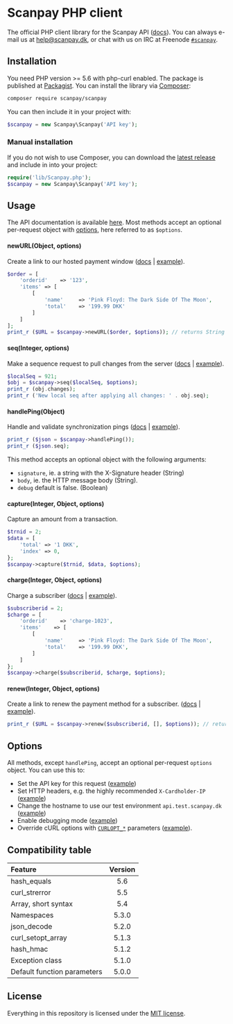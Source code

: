 # Scanpay PHP client

The official PHP client library for the Scanpay API ([docs](https://docs.scanpay.dk)). You can always e-mail us at [help@scanpay.dk](mailto:help@scanpay.dk), or chat with us on IRC at Freenode [`#scanpay`](https://webchat.freenode.net?randomnick=1&channels=scanpay&prompt=1).

## Installation

You need PHP version >= 5.6 with php-curl enabled. The package is published at [Packagist](https://packagist.org/packages/scanpay/scanpay). You can install the library via [Composer](http://getcomposer.org/):

```bash
composer require scanpay/scanpay
```
You can then include it in your project with:

```php
$scanpay = new Scanpay\Scanpay('API key');
```

### Manual installation

If you do not wish to use Composer, you can download the [latest release](https://github.com/scanpaydk/php-scanpay/releases) and include in into your project:

```php
require('lib/Scanpay.php');
$scanpay = new Scanpay\Scanpay('API key');
```

## Usage

The API documentation is available [here](https://docs.scanpay.dk/). Most methods accept an optional per-request object with [options](#options), here referred to as `$options`.

#### newURL(Object, options)

Create a link to our hosted payment window ([docs](https://docs.scanpay.dk/payment-link) \| [example](tests/newURL.php)).

```php
$order = [
    'orderid'    => '123',
    'items' => [
        [
            'name'     => 'Pink Floyd: The Dark Side Of The Moon',
            'total'    => '199.99 DKK'
        ]
    ]
];
print_r ($URL = $scanpay->newURL($order, $options)); // returns String
```

#### seq(Integer, options)

Make a sequence request to pull changes from the server ([docs](https://docs.scanpay.dk/synchronization#sequence-request) \| [example](tests/seq.php)).

```php
$localSeq = 921;
$obj = $scanpay->seq($localSeq, $options);
print_r (obj.changes);
print_r ('New local seq after applying all changes: ' . obj.seq);
```

#### handlePing(Object)

Handle and validate synchronization pings ([docs](https://docs.scanpay.dk/synchronization#ping-service) \| [example](tests/handlePing.php)).
```php
print_r ($json = $scanpay->handlePing());
print_r ($json.seq);
```
This method accepts an optional object with the following arguments:

* `signature`, ie. a string with the X-Signature header (String)
* `body`, ie. the HTTP message body (String).
* `debug` default is false. (Boolean)

#### capture(Integer, Object, options)

Capture an amount from a transaction.

```php
$trnid = 2;
$data = [
    'total' => '1 DKK',
    'index' => 0,
};
$scanpay->capture($trnid, $data, $options);
```

#### charge(Integer, Object, options)

Charge a subscriber ([docs](https://docs.scanpay.dk/subscriptions/charge-subscriber) \| [example](tests/charge.php)).

```php
$subscriberid = 2;
$charge = [
    'orderid'    => 'charge-1023',
    'items'    => [
        [
            'name'     => 'Pink Floyd: The Dark Side Of The Moon',
            'total'    => '199.99 DKK',
        ]
    ]
};
$scanpay->charge($subscriberid, $charge, $options);
```

#### renew(Integer, Object, options)

Create a link to renew the payment method for a subscriber. ([docs](https://docs.scanpay.dk/subscriptions/renew-subscriber) \| [example](tests/renew.php)).

```php
print_r ($URL = $scanpay->renew($subscriberid, [], $options)); // returns String
```

## Options

All methods, except `handlePing`, accept an optional per-request `options` object. You can use this to:

* Set the API key for this request ([example](tests/seq.php#L16))
* Set HTTP headers, e.g. the highly recommended `X-Cardholder-IP` ([example](tests/newURL.php#L14))
* Change the hostname to use our test environment `api.test.scanpay.dk` ([example](tests/newURL.php#L12))
* Enable debugging mode ([example](tests/newURL.php#L16))
* Override cURL options with [`CURLOPT_*`](http://php.net/manual/en/function.curl-setopt.php) parameters ([example](tests/seq.php#L19-L23)).

## Compatibility table

| Feature                                   | Version |
| :---------------------------------------- | :-----: |
| hash_equals                               | 5.6     |
| curl_strerror                             | 5.5     |
| Array, short syntax                       | 5.4     |
| Namespaces                                | 5.3.0   |
| json_decode                               | 5.2.0   |
| curl_setopt_array                         | 5.1.3   |
| hash_hmac                                 | 5.1.2   |
| Exception class                           | 5.1.0   |
| Default function parameters               | 5.0.0   |

## License

Everything in this repository is licensed under the [MIT license](LICENSE).

